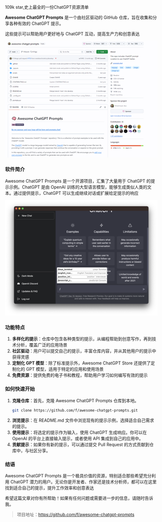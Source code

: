 109k star,史上最全的一份ChatGPT资源清单



**Awesome ChatGPT Prompts** 是一个由社区驱动的 GitHub 仓库，旨在收集和分享各种有效的 ChatGPT 提示。

这些提示可以帮助用户更好地与 ChatGPT 互动，提高生产力和创意表达

![](image.png)

### 软件简介

Awesome ChatGPT Prompts 是一个开源项目，汇集了大量用于 ChatGPT 的提示示例。ChatGPT 是由 OpenAI 训练的大型语言模型，能够生成类似人类的文本。通过提供提示，ChatGPT 可以生成继续对话或扩展给定提示的响应

![](image-1.png)
### 功能特点

1. **多样化的提示**：仓库中包含各种类型的提示，从编程帮助到创意写作，再到技术分析，覆盖广泛的应用场景
2. **社区驱动**：用户可以提交自己的提示，丰富仓库内容，并从其他用户的提示中获得灵感
3. **定制化 GPT 模型**：除了标准提示外，Awesome ChatGPT Store 还提供了定制化的 GPT 模型，适用于特定的应用和使用场景
4. **免费资源**：提供免费的电子书和教程，帮助用户学习如何编写有效的提示

### 如何快速开始

1. **克隆仓库**：首先，克隆 Awesome ChatGPT Prompts 仓库到本地。
   ```bash
   git clone https://github.com/f/awesome-chatgpt-prompts.git
   ```
2. **浏览提示**：在 README.md 文件中浏览现有的提示示例，选择适合自己需求的提示。
3. **使用提示**：将选定的提示作为输入，使用 ChatGPT 生成响应。你可以在 OpenAI 的平台上直接输入提示，或者使用 API 集成到自己的应用中。
4. **贡献提示**：如果你有新的提示，可以通过提交 Pull Request 的方式贡献到仓库中，与社区分享。

### 结语

Awesome ChatGPT Prompts 是一个极具价值的资源，特别适合那些希望充分利用 ChatGPT 潜力的用户。无论你是开发者、作家还是技术分析师，都可以在这里找到适合自己的提示，提升工作效率和创意表达

希望这篇文章对你有所帮助！如果有任何问题或需要进一步的信息，请随时告诉我。

>项目地址：https://github.com/f/awesome-chatgpt-prompts
